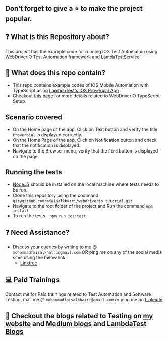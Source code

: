 ## Don't forget to give a :star: to make the project popular.

## :question: What is this Repository about?

This project has the example code for running IOS Test Automation using [WebDriverIO](https://webdriver.io/) Test Automation framework and [LamdaTestService](https://webdriver.io/docs/wdio-lambdatest-service/)

## :briefcase: What does this repo contain?
- This repo contains example codes of IOS Mobile Automation with TypeScript using [LambdaTest's IOS Proverbial App](https://prod-mobile-artefacts.lambdatest.com/assets/docs/proverbial_ios.ipa) 
- Checkout [this page](https://webdriver.io/docs/typescript/) for more details related to WebDriverIO TypeScript Setup.

## Scenario covered
- On the Home page of the app, Click on Text button and verify the title `Proverbial` is displayed correctly.
- On the Home Page of the app, Click on Notification button and check that the notification is displayed. 
- Navigate to the Browser menu, verify that the `Find` button is displayed on the page.

## Running the tests 
- [NodeJS](https://nodejs.org/en/download/) should be installed on the local machine where tests needs to be run.
- Clone this repository using the command `git@github.com:mfaisalkhatri/webdriverio_tutorial.git`
- Navigate to the root folder of the project and Run the command `npm install`
- To run the tests - `npm run ios:test` 

## :question: Need Assistance?

- Discuss your queries by writing to me @ `mohammadfaisalkhatri@gmail.com`
  OR ping me on any of the social media sites using the below link:
   - [Linktree](https://linktr.ee/faisalkhatri)

## :computer: Paid Trainings

Contact me for Paid trainings related to Test Automation and Software Testing, 
mail me @ `mohammadfaisalkhatri@gmail.com` or ping me on [LinkedIn](https://www.linkedin.com/in/faisalkhatri/)

## :thought_balloon: Checkout the blogs related to Testing on [my website](https://mfaisalkhatri.github.io) and [Medium blogs](https://medium.com/@iamfaisalkhatri) and [LambdaTest Blogs](https://www.lambdatest.com/blog/author/mfaisalkhatri/)